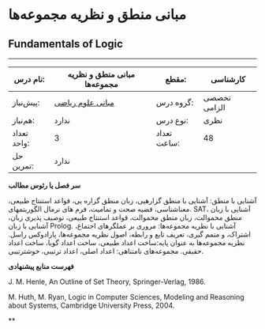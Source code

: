 # مبانی منطق و نظریه مجموعه‌ها
## Fundamentals of Logic
_______________________________________________________________________________
| نام درس:    | مبانی منطق و نظریه مجموعه‌ها                             | مقطع:       | کارشناسی     |
| ----------- | -------------------------------------------------------- | ----------- | ------------ |
| پیش‌نیاز:   | [مبانی علوم ریاضی](../base/Foundation-of-Mathematics.md) | گروه درس:   | تخصصی الزامی |
| هم‌نیاز:    | ندارد                                                    | نوع درس:    | نظری         |
| تعداد واحد: | 3                                                        | تعداد ساعت: | 48           |
| حل تمرین:   |  ندارد                                                   |             |              |

**سر فصل یا رئوس مطالب**

آشنایی با منطق: آشنایی با منطق گزارهیی، زبان منطق گزاره یی، قواعد استنتاج طبیعی، معناشناسی، قضیه صحت و تمامیت، فرم های نرمال الگوریتمهای. SAT، آشنایی با زبان منطق محموالت، زبان منطق محموالت، قواعد استنتاج طبیعی، توصیف پذیری زبان، آشنایی با زبان Prolog. آشنایی با نظریه مجموعه‌ها: مروری بر عملگرهای اجتماع، اشتراک، و متمم گیری، تعریف تابع و رابطه، اصول نظریه مجموعه‌ها، پارادوکس راسل. نظریه مجموعه‌ها به عنوان پایه:ساخت اعداد طبیعی، ساخت اعداد گویا، ساخت اعداد حقیقی. مجموعه‌های نامتناهی: اعداد اصلی، اعداد ترتیبی، خوشترتیبی.

**فهرست منابع پیشنهادی**

J. M. Henle, An Outline of Set Theory, Springer-Verlag, 1986.

M. Huth, M. Ryan, Logic in Computer Sciences, Modeling and Reasoning about Systems, Cambridge University Press, 2004.

**
